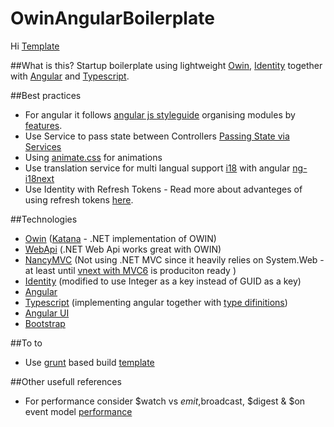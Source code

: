 OwinAngularBoilerplate
======================
Hi
[Template](http://www.themeleaf.com/preview/realestatepro-v1.0/index.html)

##What is this?
Startup boilerplate using lightweight [Owin](http://owin.org/), [Identity](http://www.asp.net/identity) together with [Angular](https://angularjs.org/) and [Typescript](http://typescript.codeplex.com/). 

##Best practices
* For angular it follows [angular js styleguide](https://github.com/johnpapa/angularjs-styleguide) organising modules by [features](http://www.pluralsight.com/courses/angularjs-patterns-clean-code).
* Use Service to pass state between Controllers [Passing State via Services](https://rclayton.silvrback.com/passing-state-via-services)
* Using [animate.css](http://daneden.github.io/animate.css/) for animations 
* Use translation service for multi langual support [i18](http://i18next.com/) with angular [ng-i18next](https://github.com/i18next/ng-i18next)
* Use Identity with Refresh Tokens - Read more about advanteges of using refresh tokens [here](http://bitoftech.net/2014/07/16/enable-oauth-refresh-tokens-angularjs-app-using-asp-net-web-api-2-owin/).

##Technologies
* [Owin](http://owin.org/) ([Katana](https://katanaproject.codeplex.com/) - .NET implementation of OWIN)
* [WebApi](http://www.asp.net/web-api) (.NET Web Api works great with OWIN)
* [NancyMVC](http://nancyfx.org/) (Not using .NET MVC since it heavily relies on System.Web - at least until [vnext with MVC6](http://www.asp.net/vnext/overview/aspnet-vnext/aspnet-5-overview) is produciton ready )
* [Identity](http://www.asp.net/identity) (modified to use Integer as a key instead of GUID as a key)
* [Angular](https://angularjs.org/)
* [Typescript](http://typescript.codeplex.com/) (implementing angular together with [type difinitions](https://github.com/borisyankov/DefinitelyTyped))
* [Angular UI](http://angular-ui.github.io/)
* [Bootstrap](http://getbootstrap.com/)


##To to
* Use [grunt](http://gruntjs.com/) based build [template](http://joshdmiller.github.io/ng-boilerplate/)

##Other usefull references
* For performance consider $watch vs $emit,$broadcast, $digest & $on event model [performance](http://jsperf.com/angualr-scope-watch-vs-scope-events/5)

